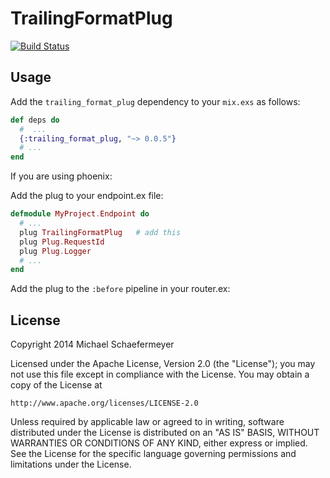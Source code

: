 TrailingFormatPlug
==================
[![Build Status](https://travis-ci.org/mschae/trailing_format_plug.svg?branch=master)](https://travis-ci.org/mschae/trailing_format_plug)

## Usage

Add the `trailing_format_plug` dependency to your `mix.exs` as follows:

```elixir
def deps do
  #  ...
  {:trailing_format_plug, "~> 0.0.5"}
  # ...
end
```

If you are using phoenix:

Add the plug to your endpoint.ex file:

```elixir
defmodule MyProject.Endpoint do
  # ...
  plug TrailingFormatPlug   # add this
  plug Plug.RequestId
  plug Plug.Logger
  # ...
end
```
Add the plug to the `:before` pipeline in your router.ex:

## License

Copyright 2014 Michael Schaefermeyer

Licensed under the Apache License, Version 2.0 (the "License");
you may not use this file except in compliance with the License.
You may obtain a copy of the License at

    http://www.apache.org/licenses/LICENSE-2.0

Unless required by applicable law or agreed to in writing, software
distributed under the License is distributed on an "AS IS" BASIS,
WITHOUT WARRANTIES OR CONDITIONS OF ANY KIND, either express or implied.
See the License for the specific language governing permissions and
limitations under the License.
